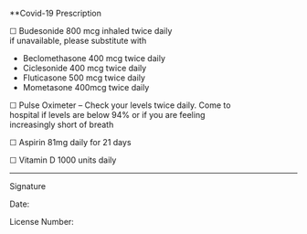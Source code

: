 **Covid-19 Prescription

☐  Budesonide 800 mcg inhaled twice daily  
    if unavailable, please substitute with
<ul>
    <li>Beclomethasone 400 mcg twice daily</li>
    <li>Ciclesonide 400 mcg twice daily</li>
    <li>Fluticasone 500 mcg twice daily</li>
    <li>Mometasone 400mcg twice daily</li>
</ul>  

☐   Pulse Oximeter – Check your levels twice daily.  Come to  
          hospital if levels are below 94% or if you are feeling  
          increasingly short of breath  

☐   Aspirin 81mg daily for 21 days

☐   Vitamin D 1000 units daily


***
Signature

Date:

License Number:
